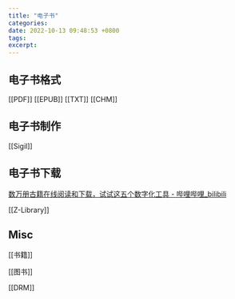 ```yaml
---
title: "电子书"
categories: 
date: 2022-10-13 09:48:53 +0800
tags: 
excerpt: 
---
```




## 电子书格式

[[PDF]]
[[EPUB]]
[[TXT]]
[[CHM]]



## 电子书制作

[[Sigil]]

## 电子书下载

[数万册古籍在线阅读和下载，试试这五个数字化工具 - 哔哩哔哩_bilibili](https://www.bilibili.com/video/BV1MD4y147c6)

[[Z-Library]]


## Misc

[[书籍]]

[[图书]]

[[DRM]]

